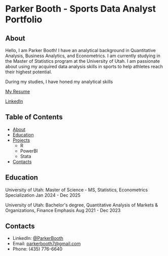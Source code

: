 # Parker Booth - Sports Data Analyst Portfolio
## About
Hello, I am Parker Booth! I have an analytical background in Quantitative Analysis, Business Analytics, and Econometrics. I am currently studying in the Master of Statistics program at the University of Utah. I am passionate about using my acquired data analysis skills in sports to help athletes reach their highest potential.

During my studies, I have honed my analytical skills 

[My Resume](https://github.com/ParkerBooth/Sports-Analyst-Portfolio/blob/main/Parker%20Booth%20Resume.pdf) 

[LinkedIn](https://www.linkedin.com/in/parker-booth-26b81b237/)

## Table of Contents
- [About](https://github.com/ParkerBooth/Sports-Analyst-Portfolio/blob/main/README.md#about)  
- [Education](https://github.com/ParkerBooth/Sports-Analyst-Portfolio/blob/main/README.md#education)
- [Projects](https://github.com/ParkerBooth/Sports-Analyst-Portfolio/blob/main/README.md#projects)
  - R
  - PowerBI
  - Stata
- [Contacts](https://github.com/ParkerBooth/Sports-Analyst-Portfolio/blob/main/README.md#contacts)



## Education

University of Utah: 
Master of Science - MS, Statistics, Econometrics Specialization
Jan 2024 - Dec 2025

University of Utah:
Bachelor's degree, Quantitative Analysis of Markets & Organizations, Finance Emphasis
Aug 2021 - Dec 2023

## Contacts
- LinkedIn: [@ParkerBooth](https://www.linkedin.com/in/parker-booth-26b81b237/)
- Email: parkerbooth7@gmail.com
- Phone: (435) 776-6640
